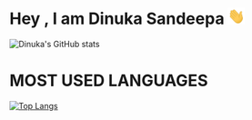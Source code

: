 # Hey , I am Dinuka Sandeepa <img src="https://raw.githubusercontent.com/ABSphreak/ABSphreak/master/gifs/Hi.gif" width="30px">


![Dinuka's GitHub stats](https://github-readme-stats.vercel.app/api?username=DinukaSandeepa&show_icons=true&theme=radical)

# MOST USED LANGUAGES
[![Top Langs](https://github-readme-stats.vercel.app/api/top-langs/?username=DinukaSandeepa&hide_progress=true)](https://github.com/anuraghazra/github-readme-stats)


